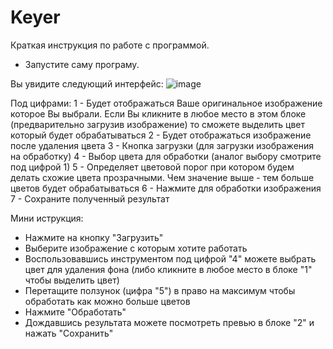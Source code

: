 # Keyer
Краткая инструкция по работе с программой.
- Запустите саму програму.

Вы увидите следующий интерфейс:
![image](https://github.com/c4kef/Keyer/assets/46986544/0b1a0a71-ae18-420d-bb48-319adb644f27)

Под цифрами:
1 - Будет отображаться Ваше оригинальное изображение которое Вы выбрали. 
Если Вы кликните в любое место в этом блоке (предварительно загрузив изображение) то сможете выделить цвет который будет обрабатываться
2 - Будет отображаться изображение после удаления цвета
3 - Кнопка загрузки (для загрузки изображения на обработку)
4 - Выбор цвета для обработки (аналог выбору смотрите под цифрой 1)
5 - Определяет цветовой порог при котором будем делать схожие цвета прозрачными. Чем значение выше - тем больше цветов будет обрабатываться
6 - Нажмите для обработки изображения
7 - Сохраните полученный результат

Мини иструкция:
- Нажмите на кнопку "Загрузить"
- Выберите изображение с которым хотите работать
- Воспользовавшись инструментом под цифрой "4" можете выбрать цвет для удаления фона (либо кликните в любое место в блоке "1" чтобы выделить цвет)
- Перетащите ползунок (цифра "5") в право на максимум чтобы обработать как можно больше цветов
- Нажмите "Обработать"
- Дождавшись результата можете посмотреть превью в блоке "2" и нажать "Сохранить" 
